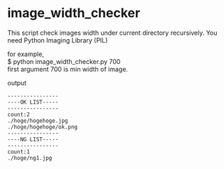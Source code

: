# image_width_checker
This script check images width under current directory recursively.
You need Python Imaging Library (PIL)

for example, <br>
$ python image_width_checker.py 700<br>
first argument 700 is min width of image.

output
```
----------------
----OK LIST-----
----------------
count:2
./hoge/hogehoge.jpg
./hoge/hogehoge/ok.png
----------------
----NG LIST-----
----------------
count:1
./hoge/ng1.jpg
```

